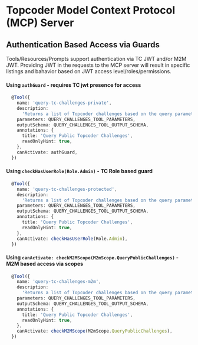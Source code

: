 # Topcoder Model Context Protocol (MCP) Server

## Authentication Based Access via Guards

Tools/Resources/Prompts support authentication via TC JWT and/or M2M JWT. Providing JWT in the requests to the MCP server will result in specific listings and bahavior based on JWT access level/roles/permissions.

#### Using `authGuard` - requires TC jwt presence for access

```ts
  @Tool({
    name: 'query-tc-challenges-private',
    description:
      'Returns a list of Topcoder challenges based on the query parameters.',
    parameters: QUERY_CHALLENGES_TOOL_PARAMETERS,
    outputSchema: QUERY_CHALLENGES_TOOL_OUTPUT_SCHEMA,
    annotations: {
      title: 'Query Public Topcoder Challenges',
      readOnlyHint: true,
    },
    canActivate: authGuard,
  })
```

#### Using `checkHasUserRole(Role.Admin)` - TC Role based guard

```ts
  @Tool({
    name: 'query-tc-challenges-protected',
    description:
      'Returns a list of Topcoder challenges based on the query parameters.',
    parameters: QUERY_CHALLENGES_TOOL_PARAMETERS,
    outputSchema: QUERY_CHALLENGES_TOOL_OUTPUT_SCHEMA,
    annotations: {
      title: 'Query Public Topcoder Challenges',
      readOnlyHint: true,
    },
    canActivate: checkHasUserRole(Role.Admin),
  })
```

#### Using `canActivate: checkM2MScope(M2mScope.QueryPublicChallenges)` - M2M based access via scopes

```ts
  @Tool({
    name: 'query-tc-challenges-m2m',
    description:
      'Returns a list of Topcoder challenges based on the query parameters.',
    parameters: QUERY_CHALLENGES_TOOL_PARAMETERS,
    outputSchema: QUERY_CHALLENGES_TOOL_OUTPUT_SCHEMA,
    annotations: {
      title: 'Query Public Topcoder Challenges',
      readOnlyHint: true,
    },
    canActivate: checkM2MScope(M2mScope.QueryPublicChallenges),
  })
```
